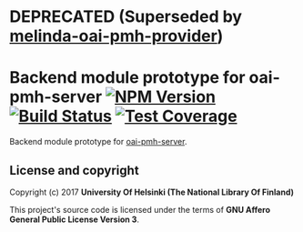 # DEPRECATED (Superseded by [melinda-oai-pmh-provider](https://github.com/NatLibFi/melinda-oai-pmh-provider))
# Backend module prototype for oai-pmh-server [![NPM Version](https://img.shields.io/npm/v/@natlibfi/oai-pmh-server-backend-module-prototype.svg)](https://npmjs.org/package/@natlibfi/oai-pmh-server-backend-module-prototype) [![Build Status](https://travis-ci.org/NatLibFi/<TEMPLATE>.svg)](https://travis-ci.org/NatLibFi/oai-pmh-server-backend-module-prototype) [![Test Coverage](https://codeclimate.com/github/NatLibFi/oai-pmh-server-backend-module-prototype/badges/coverage.svg)](https://codeclimate.com/github/NatLibFi/oai-pmh-server-backend-module-prototype/coverage)

Backend module prototype for [oai-pmh-server](https://github.com/natlibfi/oai-pmh-server).

## License and copyright

Copyright (c) 2017 **University Of Helsinki (The National Library Of Finland)**

This project's source code is licensed under the terms of **GNU Affero General Public License Version 3**.
